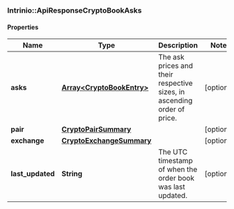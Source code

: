 ### Intrinio::ApiResponseCryptoBookAsks

#### Properties
Name | Type | Description | Notes
------------ | ------------- | ------------- | -------------
**asks** | [**Array&lt;CryptoBookEntry&gt;**](CryptoBookEntry.md) | The ask prices and their respective sizes, in ascending order of price. | [optional] 
**pair** | [**CryptoPairSummary**](CryptoPairSummary.md) |  | [optional] 
**exchange** | [**CryptoExchangeSummary**](CryptoExchangeSummary.md) |  | [optional] 
**last_updated** | **String** | The UTC timestamp of when the order book was last updated. | [optional] 


